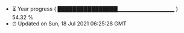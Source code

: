 - ⏳ Year progress { ████████████████▁▁▁▁▁▁▁▁▁▁▁▁▁▁ } 54.32 %
- ⏰ Updated on Sun, 18 Jul 2021 06:25:28 GMT

